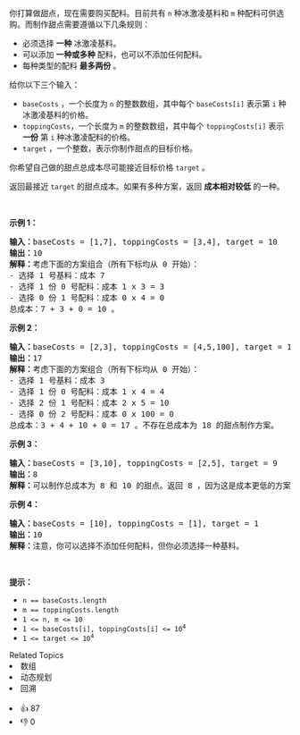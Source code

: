 <p>你打算做甜点，现在需要购买配料。目前共有 <code>n</code> 种冰激凌基料和 <code>m</code> 种配料可供选购。而制作甜点需要遵循以下几条规则：</p>

<ul> 
 <li>必须选择 <strong>一种</strong> 冰激凌基料。</li> 
 <li>可以添加 <strong>一种或多种</strong> 配料，也可以不添加任何配料。</li> 
 <li>每种类型的配料 <strong>最多两份</strong> 。</li> 
</ul>

<p>给你以下三个输入：</p>

<ul> 
 <li><code>baseCosts</code> ，一个长度为 <code>n</code> 的整数数组，其中每个 <code>baseCosts[i]</code> 表示第 <code>i</code> 种冰激凌基料的价格。</li> 
 <li><code>toppingCosts</code>，一个长度为 <code>m</code> 的整数数组，其中每个 <code>toppingCosts[i]</code> 表示 <strong>一份</strong> 第 <code>i</code> 种冰激凌配料的价格。</li> 
 <li><code>target</code> ，一个整数，表示你制作甜点的目标价格。</li> 
</ul>

<p>你希望自己做的甜点总成本尽可能接近目标价格 <code>target</code> 。</p>

<p>返回最接近<em> </em><code>target</code> 的甜点成本。如果有多种方案，返回&nbsp;<strong>成本相对较低</strong> 的一种。</p>

<p>&nbsp;</p>

<p><strong>示例 1：</strong></p>

<pre>
<strong>输入：</strong>baseCosts = [1,7], toppingCosts = [3,4], target = 10
<strong>输出：</strong>10
<strong>解释：</strong>考虑下面的方案组合（所有下标均从 0 开始）：
- 选择 1 号基料：成本 7
- 选择 1 份 0 号配料：成本 1 x 3 = 3
- 选择 0 份 1 号配料：成本 0 x 4 = 0
总成本：7 + 3 + 0 = 10 。
</pre>

<p><strong>示例 2：</strong></p>

<pre>
<strong>输入：</strong>baseCosts = [2,3], toppingCosts = [4,5,100], target = 18
<strong>输出：</strong>17
<strong>解释：</strong>考虑下面的方案组合（所有下标均从 0 开始）：
- 选择 1 号基料：成本 3
- 选择 1 份 0 号配料：成本 1 x 4 = 4
- 选择 2 份 1 号配料：成本 2 x 5 = 10
- 选择 0 份 2 号配料：成本 0 x 100 = 0
总成本：3 + 4 + 10 + 0 = 17 。不存在总成本为 18 的甜点制作方案。
</pre>

<p><strong>示例 3：</strong></p>

<pre>
<strong>输入：</strong>baseCosts = [3,10], toppingCosts = [2,5], target = 9
<strong>输出：</strong>8
<strong>解释：</strong>可以制作总成本为 8 和 10 的甜点。返回 8 ，因为这是成本更低的方案。
</pre>

<p><strong>示例 4：</strong></p>

<pre>
<strong>输入：</strong>baseCosts = [10], toppingCosts = [1], target = 1
<strong>输出：</strong>10
<strong>解释：</strong>注意，你可以选择不添加任何配料，但你必须选择一种基料。</pre>

<p>&nbsp;</p>

<p><strong>提示：</strong></p>

<ul> 
 <li><code>n == baseCosts.length</code></li> 
 <li><code>m == toppingCosts.length</code></li> 
 <li><code>1 &lt;= n, m &lt;= 10</code></li> 
 <li><code>1 &lt;= baseCosts[i], toppingCosts[i] &lt;= 10<sup>4</sup></code></li> 
 <li><code>1 &lt;= target &lt;= 10<sup>4</sup></code></li> 
</ul>

<div><div>Related Topics</div><div><li>数组</li><li>动态规划</li><li>回溯</li></div></div><br><div><li>👍 87</li><li>👎 0</li></div>